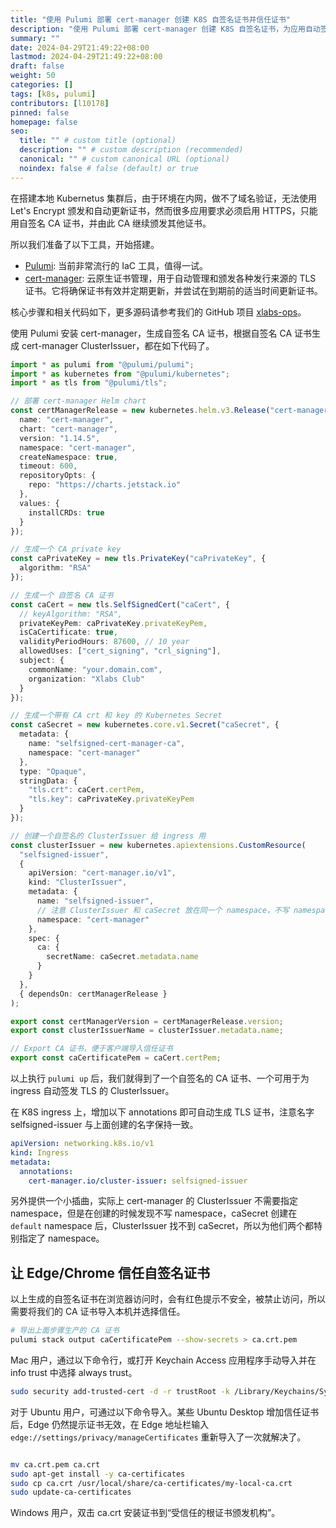 ```yaml
---
title: "使用 Pulumi 部署 cert-manager 创建 K8S 自签名证书并信任证书"
description: "使用 Pulumi 部署 cert-manager 创建 K8S 自签名证书，为应用自动签发 HTTPS 证书，并信任证书"
summary: ""
date: 2024-04-29T21:49:22+08:00
lastmod: 2024-04-29T21:49:22+08:00
draft: false
weight: 50
categories: []
tags: [k8s, pulumi]
contributors: [l10178]
pinned: false
homepage: false
seo:
  title: "" # custom title (optional)
  description: "" # custom description (recommended)
  canonical: "" # custom canonical URL (optional)
  noindex: false # false (default) or true
---
```


在搭建本地 Kubernetus 集群后，由于环境在内网，做不了域名验证，无法使用 Let's Encrypt 颁发和自动更新证书，然而很多应用要求必须启用 HTTPS，只能用自签名 CA 证书，并由此 CA 继续颁发其他证书。

所以我们准备了以下工具，开始搭建。

- [Pulumi](https://www.pulumi.com/): 当前非常流行的 IaC 工具，值得一试。
- [cert-manager](https://cert-manager.io/): 云原生证书管理，用于自动管理和颁发各种发行来源的 TLS 证书。它将确保证书有效并定期更新，并尝试在到期前的适当时间更新证书。

核心步骤和相关代码如下，更多源码请参考我们的 GitHub 项目 [xlabs-ops](https://github.com/xlabs-club/xlabs-ops)。

使用 Pulumi 安装 cert-manager，生成自签名 CA 证书，根据自签名 CA 证书生成 cert-manager ClusterIssuer，都在如下代码了。

```ts
import * as pulumi from "@pulumi/pulumi";
import * as kubernetes from "@pulumi/kubernetes";
import * as tls from "@pulumi/tls";

// 部署 cert-manager Helm chart
const certManagerRelease = new kubernetes.helm.v3.Release("cert-manager", {
  name: "cert-manager",
  chart: "cert-manager",
  version: "1.14.5",
  namespace: "cert-manager",
  createNamespace: true,
  timeout: 600,
  repositoryOpts: {
    repo: "https://charts.jetstack.io"
  },
  values: {
    installCRDs: true
  }
});

// 生成一个 CA private key
const caPrivateKey = new tls.PrivateKey("caPrivateKey", {
  algorithm: "RSA"
});

// 生成一个 自签名 CA 证书
const caCert = new tls.SelfSignedCert("caCert", {
  // keyAlgorithm: "RSA",
  privateKeyPem: caPrivateKey.privateKeyPem,
  isCaCertificate: true,
  validityPeriodHours: 87600, // 10 year
  allowedUses: ["cert_signing", "crl_signing"],
  subject: {
    commonName: "your.domain.com",
    organization: "Xlabs Club"
  }
});

// 生成一个带有 CA crt 和 key 的 Kubernetes Secret
const caSecret = new kubernetes.core.v1.Secret("caSecret", {
  metadata: {
    name: "selfsigned-cert-manager-ca",
    namespace: "cert-manager"
  },
  type: "Opaque",
  stringData: {
    "tls.crt": caCert.certPem,
    "tls.key": caPrivateKey.privateKeyPem
  }
});

// 创建一个自签名的 ClusterIssuer 给 ingress 用
const clusterIssuer = new kubernetes.apiextensions.CustomResource(
  "selfsigned-issuer",
  {
    apiVersion: "cert-manager.io/v1",
    kind: "ClusterIssuer",
    metadata: {
      name: "selfsigned-issuer",
      // 注意 ClusterIssuer 和 caSecret 放在同一个 namespace，不写 namespace 时 ClusterIssuer 找不到 caSecret
      namespace: "cert-manager"
    },
    spec: {
      ca: {
        secretName: caSecret.metadata.name
      }
    }
  },
  { dependsOn: certManagerRelease }
);

export const certManagerVersion = certManagerRelease.version;
export const clusterIssuerName = clusterIssuer.metadata.name;

// Export CA 证书，便于客户端导入信任证书
export const caCertificatePem = caCert.certPem;
```

以上执行 `pulumi up` 后，我们就得到了一个自签名的 CA 证书、一个可用于为 ingress 自动签发 TLS 的 ClusterIssuer。

在 K8S ingress 上，增加以下 annotations 即可自动生成 TLS 证书，注意名字 selfsigned-issuer 与上面创建的名字保持一致。

```yaml
apiVersion: networking.k8s.io/v1
kind: Ingress
metadata:
  annotations:
    cert-manager.io/cluster-issuer: selfsigned-issuer
```

另外提供一个小插曲，实际上 cert-manager 的 ClusterIssuer 不需要指定 namespace，但是在创建的时候发现不写 namespace，caSecret 创建在 `default` namespace 后，ClusterIssuer 找不到 caSecret，所以为他们两个都特别指定了 namespace。

## 让 Edge/Chrome 信任自签名证书

以上生成的自签名证书在浏览器访问时，会有红色提示不安全，被禁止访问，所以需要将我们的 CA 证书导入本机并选择信任。

```bash
# 导出上面步骤生产的 CA 证书
pulumi stack output caCertificatePem --show-secrets > ca.crt.pem
```

Mac 用户，通过以下命令行，或打开 Keychain Access 应用程序手动导入并在 info trust 中选择 always trust。

```bash
sudo security add-trusted-cert -d -r trustRoot -k /Library/Keychains/System.keychain ca.crt.pem
```

对于 Ubuntu 用户，可通过以下命令导入。某些 Ubuntu Desktop 增加信任证书后，Edge 仍然提示证书无效，在 Edge 地址栏输入 `edge://settings/privacy/manageCertificates` 重新导入了一次就解决了。

```bash

mv ca.crt.pem ca.crt
sudo apt-get install -y ca-certificates
sudo cp ca.crt /usr/local/share/ca-certificates/my-local-ca.crt
sudo update-ca-certificates
```

Windows 用户，双击 ca.crt 安装证书到“受信任的根证书颁发机构”。
